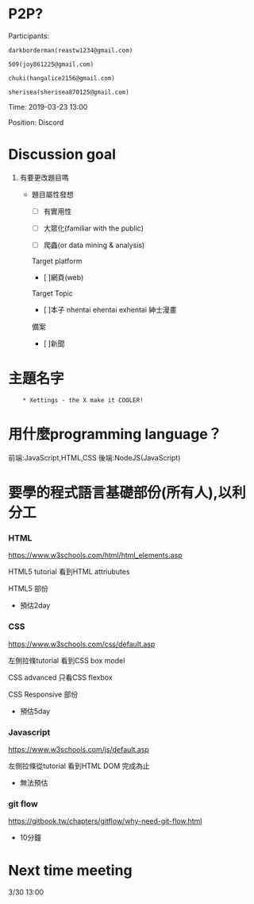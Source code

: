 
# P2P?

Participants: 

    darkborderman(reastw1234@gmail.com)

    509(joy861225@gmail.com)

    chuki(hangalice2156@gmail.com)

    sherisea(sherisea870125@gmail.com)

Time: 2019-03-23 13:00

Position: Discord

# Discussion goal 

1. 有要更改題目嗎
    
    - 題目屬性發想

        - [ ] 有實用性
       
        - [ ] 大眾化(familiar with the public)

        - [ ] 爬蟲(or data mining & analysis)

        Target platform

        - [ ]網頁(web)

        Target Topic

        - [ ]本子 nhentai ehentai exhentai 紳士漫畫

        備案

        - [ ]新聞

# 主題名字
       
        * Xettings - the X make it COOLER!

# 用什麼programming language？

前端:JavaScript,HTML,CSS
後端:NodeJS(JavaScript)

# 要學的程式語言基礎部份(所有人),以利分工

### HTML

https://www.w3schools.com/html/html_elements.asp

HTML5 tutorial 看到HTML attriubutes

HTML5 部份

 * 預估2day

### CSS

https://www.w3schools.com/css/default.asp

左側拉條tutorial 看到CSS box model

CSS advanced 只看CSS flexbox

CSS Responsive 部份

 * 預估5day

### Javascript

https://www.w3schools.com/js/default.asp

左側拉條從tutorial 看到HTML DOM 完成為止

 * 無法預估

### git flow

https://gitbook.tw/chapters/gitflow/why-need-git-flow.html

 * 10分鐘

# Next time meeting

3/30 13:00